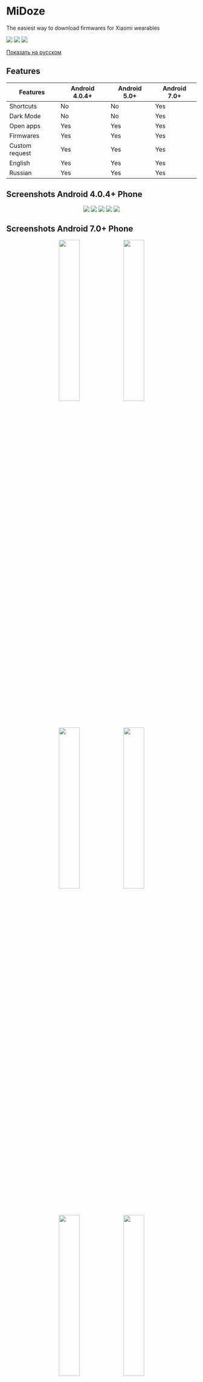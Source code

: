 # MiDoze
The easiest way to download firmwares for Xiaomi wearables

<a href="https://github.com/Keddnyo/MiDoze/blob/master/LICENSE"><img src="https://img.shields.io/github/license/keddnyo/midoze?style=for-the-badge"></a>
<a href="https://github.com/Keddnyo/MiDoze/releases/latest"><img src="https://img.shields.io/github/v/release/keddnyo/midoze?style=for-the-badge"></a>
<a href="https://github.com/Keddnyo/MiDoze/releases"><img src="https://img.shields.io/github/downloads/keddnyo/midoze/total?style=for-the-badge"></a>

[Показать на русском](https://github.com/Keddnyo/MiDoze/blob/master/README.ru-RU.md)

## Features
| Features | Android 4.0.4+ | Android 5.0+ | Android 7.0+ |
| --- | --- | --- | --- |
| Shortcuts | No | No | Yes |
| Dark Mode | No | No | Yes |
| Open apps | Yes | Yes | Yes |
| Firmwares | Yes | Yes | Yes |
| Custom request | Yes | Yes | Yes |
| English | Yes | Yes | Yes |
| Russian | Yes | Yes | Yes |

## Screenshots Android 4.0.4+ Phone
<p align="center">
  <img src="https://user-images.githubusercontent.com/65981689/183253286-d575c766-c0ec-461f-8ad2-74339cadcff8.png">
  <img src="https://user-images.githubusercontent.com/65981689/183253288-08add212-cfb5-4381-8997-72a596de6709.png">
  <img src="https://user-images.githubusercontent.com/65981689/183253289-39542b5a-2f9a-4b1f-be3a-fe5a237e25f0.png">
  <img src="https://user-images.githubusercontent.com/65981689/183253290-85243e67-923c-4fa8-be2a-12b6597c3ff7.png">
  <img src="https://user-images.githubusercontent.com/65981689/183253291-3e3e0cb6-4dca-4899-a9e0-e8fb66b0df6a.png">
</p>

## Screenshots Android 7.0+ Phone
<p align="center">
  <img src="https://user-images.githubusercontent.com/65981689/183253765-19049347-9f55-41ea-8d22-ae3ac2ac0c8a.jpg" max-width="100%" width="33%">
  <img src="https://user-images.githubusercontent.com/65981689/183253771-43630a5e-9edd-4bd6-b4a2-03b674ba85cf.jpg" max-width="100%" width="33%">
  
  <img src="https://user-images.githubusercontent.com/65981689/183253767-2d7c677c-ae5c-4576-b02b-280d09d139b8.jpg" max-width="100%" width="33%">
  <img src="https://user-images.githubusercontent.com/65981689/183253772-5d324616-e404-4acc-914e-26495ab641ba.jpg" max-width="100%" width="33%">
  
  <img src="https://user-images.githubusercontent.com/65981689/183253768-5d4fc2a6-ed2f-4216-99fd-e59cc078e32a.jpg" max-width="100%" width="33%">
  <img src="https://user-images.githubusercontent.com/65981689/183253773-8711510d-3dc5-44dc-bfcd-a8d63483cfb1.jpg" max-width="100%" width="33%">
  
  <img src="https://user-images.githubusercontent.com/65981689/183253781-6de23b10-babe-4767-8061-d626641d5045.jpg" max-width="100%" width="33%">
  <img src="https://user-images.githubusercontent.com/65981689/183253775-81ac558b-9b3f-41f0-8434-076d26dab0b4.jpg" max-width="100%" width="33%">
  
  <img src="https://user-images.githubusercontent.com/65981689/183253769-1ce9fdf4-fd36-4ea9-8b50-aeae4f1de59c.jpg" max-width="100%" width="33%">
  <img src="https://user-images.githubusercontent.com/65981689/183253776-c5800c4b-31e5-4274-9aea-4b4df01161ed.jpg" max-width="100%" width="33%">
  
  <img src="https://user-images.githubusercontent.com/65981689/183253770-cd606497-d94a-4e5f-a4b4-d346e164c2f5.jpg" max-width="100%" width="33%">
  <img src="https://user-images.githubusercontent.com/65981689/183253780-1acded9b-de7f-481e-9669-3b8a073e8877.jpg" max-width="100%" width="33%">
</p>

## Screenshots Android 5.0+ Tablet
<p align="center">
  <img src="https://user-images.githubusercontent.com/65981689/183254093-1eda30b6-420e-4d6c-a0d3-d1dbb7ccc6fc.png" max-width="100%" width="85%">
  <img src="https://user-images.githubusercontent.com/65981689/183254095-2faed16f-bd41-4364-8f4d-6300fce006e0.png" max-width="100%" width="85%">
  <img src="https://user-images.githubusercontent.com/65981689/183254096-1908f217-1bba-4b24-8db5-3be93ffd0883.png" max-width="100%" width="85%">
  <img src="https://user-images.githubusercontent.com/65981689/183254097-bd39d6cc-21c9-4362-b7e3-2658667a3d16.png" max-width="100%" width="85%">
  <img src="https://user-images.githubusercontent.com/65981689/183254098-5daf064d-4d29-4126-b1c6-65191003e49a.png" max-width="100%" width="85%">
</p>

## Requirements
* Network access
* Storage access
